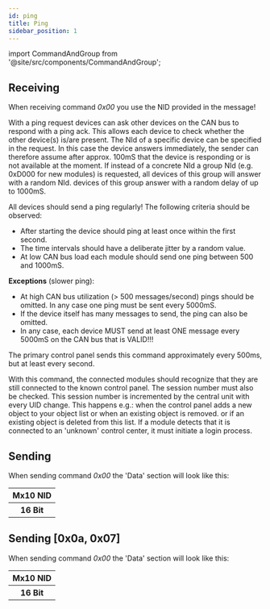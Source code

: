 ```yaml
---
id: ping
title: Ping
sidebar_position: 1
---
```


import CommandAndGroup from '@site/src/components/CommandAndGroup';

<CommandAndGroup group="0a" command="00"/>

## Receiving

When receiving command _0x00_ you use the NID provided in the message!

With a ping request devices can ask other devices on the CAN bus to respond with a ping ack. This allows each device to check whether the other device(s) is/are present. The NId of a specific device can be specified in the request. In this case the device answers immediately, the sender can therefore assume after approx. 100mS that the device is responding or is not available at the moment. If instead of a concrete NId a group NId (e.g. 0xD000 for new modules) is requested, all devices of this group will answer with a random NId. devices of this group answer with a random delay of up to 1000mS.

All devices should send a ping regularly! The following criteria should be observed:

- After starting the device should ping at least once within the first second.
- The time intervals should have a deliberate jitter by a random value.
- At low CAN bus load each module should send one ping between 500 and 1000mS.

**Exceptions** (slower ping):

- At high CAN bus utilization (> 500 messages/second) pings should be omitted. In any case one ping must be sent every 5000mS.
- If the device itself has many messages to send, the ping can also be omitted.
- In any case, each device MUST send at least ONE message every 5000mS on the CAN bus that is VALID!!!

The primary control panel sends this command approximately every 500ms, but at least every second.

With this command, the connected modules should recognize that they are still connected to the known control panel. The session number must also be checked. This session number is incremented by the central unit with every UID change. This happens e.g.: when the control panel adds a new object to your object list or when an existing object is removed. or if an existing object is deleted from this list. If a module detects that it is connected to an 'unknown' control center, it must initiate a login process.

## Sending

When sending command _0x00_ the 'Data' section will look like this:

<table>
  <tr>
    <th>Mx10 NID</th>
  </tr>
  <tr>
    <th>16 Bit</th>
  </tr>
</table>

## Sending [0x0a, 0x07]

When sending command _0x00_ the 'Data' section will look like this:

<table>
  <tr>
    <th>Mx10 NID</th>
  </tr>
  <tr>
    <th>16 Bit</th>
  </tr>
</table>
